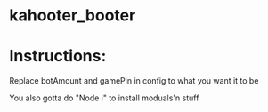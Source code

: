 # kahooter_booter
# Instructions:

Replace botAmount and gamePin in config to what you want it to be

You also gotta do "Node i" to install moduals'n stuff
